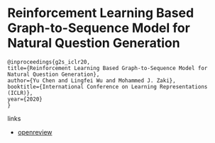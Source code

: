 # Reinforcement Learning Based Graph-to-Sequence Model for Natural Question Generation

```
@inproceedings{g2s_iclr20,
title={Reinforcement Learning Based Graph-to-Sequence Model for Natural Question Generation},
author={Yu Chen and Lingfei Wu and Mohammed J. Zaki},
booktitle={International Conference on Learning Representations (ICLR)},
year={2020}
}
```

links
- [openreview](https://openreview.net/forum?id=HygnDhEtvr)
